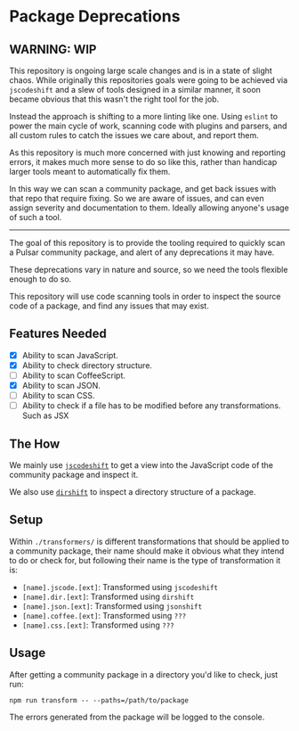 # Package Deprecations

## WARNING: WIP

This repository is ongoing large scale changes and is in a state of slight chaos.
While originally this repositories goals were going to be achieved via `jscodeshift` and a slew of tools designed in a similar manner,
it soon became obvious that this wasn't the right tool for the job.

Instead the approach is shifting to a more linting like one. Using `eslint` to power the main cycle of work,
scanning code with plugins and parsers, and all custom rules to catch the issues we care about, and report them.

As this repository is much more concerned with just knowing and reporting errors, it makes much more sense to do so like this, rather than handicap larger tools meant to automatically fix them.

In this way we can scan a community package, and get back issues with that repo that require fixing. So we are aware of issues, and can even assign severity and documentation to them. Ideally allowing anyone's usage of such a tool.

---

The goal of this repository is to provide the tooling required to quickly scan a Pulsar community package, and alert of any deprecations it may have.

These deprecations vary in nature and source, so we need the tools flexible enough to do so.

This repository will use code scanning tools in order to inspect the source code of a package, and find any issues that may exist.

## Features Needed

* [X] Ability to scan JavaScript.
* [X] Ability to check directory structure.
* [ ] Ability to scan CoffeeScript.
* [X] Ability to scan JSON.
* [ ] Ability to scan CSS.
* [ ] Ability to check if a file has to be modified before any transformations. Such as JSX

## The How

We mainly use [`jscodeshift`](https://www.npmjs.com/package/jscodeshift) to get a view into the JavaScript code of the community package and inspect it.

We also use [`dirshift`](./dirshift) to inspect a directory structure of a package.

## Setup

Within `./transformers/` is different transformations that should be applied to a community package, their name should make it obvious what they intend to do or check for, but following their name is the type of transformation it is:

* `[name].jscode.[ext]`: Transformed using `jscodeshift`
* `[name].dir.[ext]`: Transformed using `dirshift`
* `[name].json.[ext]`: Transformed using `jsonshift`
* `[name].coffee.[ext]`: Transformed using `???`
* `[name].css.[ext]`: Transformed using `???`

## Usage

After getting a community package in a directory you'd like to check, just run:

```
npm run transform -- --paths=/path/to/package
```

The errors generated from the package will be logged to the console.
